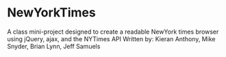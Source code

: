 # NewYorkTimes
A class mini-project designed to create a readable NewYork times browser using jQuery, ajax, and the NYTimes API
Written by: Kieran Anthony, Mike Snyder, Brian Lynn, Jeff Samuels
